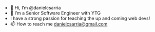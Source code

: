 - 👋 Hi, I’m @danielcsarria
- 👀 I’m a Senior Software Engineer with YTG
- I have a strong passion for teaching the up and coming web devs!
- 📫 How to reach me danielcsarria@gmail.com

<!---
danielcsarria/danielcsarria is a ✨ special ✨ repository because its `README.md` (this file) appears on your GitHub profile.
You can click the Preview link to take a look at your changes.
--->

